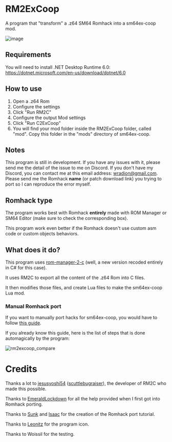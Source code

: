 # RM2ExCoop

A program that "transform" a .z64 SM64 Romhack into a sm64ex-coop mod.

![image](https://user-images.githubusercontent.com/7728178/194779281-b7a4b797-6871-4c0b-968f-8eedb9b7061d.png)

## Requirements

You will need to install .NET Desktop Runtime 6.0: https://dotnet.microsoft.com/en-us/download/dotnet/6.0

## How to use

1. Open a .z64 Rom
2. Configure the settings
3. Click "Run RM2C"
4. Configure the output Mod settings
5. Click "Run C2ExCoop"
6. You will find your mod folder inside the RM2ExCoop folder, called "mod". Copy this folder in the "mods" directory of sm64ex-coop.

## Notes

This program is still in development. If you have any issues with it, please send me the detail of the issue to me on Discord.
If you don't have my Discord, you can contact me at this email address: wradion@gmail.com.
Please send me the Romhack **name** (or patch download link) you trying to port so I can reproduce the error myself.

## Romhack type

The program works best with Romhack **entirely** made with ROM Manager or SM64 Editor (make sure to check the corresponding box).

This program work even better if the Romhack doesn't use custom asm code or custom objects behaviors.

## What does it do?

This program uses [rom-manager-2-c](https://gitlab.com/scuttlebugraiser/rom-manger-2-c/) (well, a new version recoded entirely in C# for this case).

It uses RM2C to export all the content of the .z64 Rom into C files.

It then modifies those files, and create Lua files to make the sm64ex-coop Lua mod.

### Manual Romhack port

If you want to manually port hacks for sm64ex-coop, you would have to follow [this guide](https://docs.google.com/document/d/1iQW043U51wDIU-xnyZvorHg9Dnio_N70iMPVn3JFRuY).

If you already know this guide, here is the list of steps that is done automagically by the program:

![rm2excoop_compare](https://user-images.githubusercontent.com/7728178/194631372-4023440d-264c-48ba-8705-83471d2dfbe5.jpg)

# Credits

Thanks a lot to [jesusyoshi54](https://github.com/jesusyoshi54) ([scuttlebugraiser](https://gitlab.com/scuttlebugraiser)), the developer of RM2C who made this possible.

Thanks to [EmeraldLockdown](https://github.com/EmeraldLoc) for all the help provided when I first got into Romhack porting.

Thanks to [Sunk](https://www.youtube.com/channel/UCBT9x3fRcOqbDTATXVgptWg) and [Isaac](https://github.com/Isaac0-dev) for the creation of the Romhack port tutorial.

Thanks to [Leonitz](https://www.youtube.com/c/Leonitz) for the program icon.

Thanks to Woissil for the testing.
